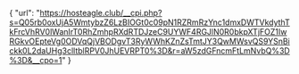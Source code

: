 {
  "url": "https://hosteagle.club/__cpi.php?s=Q05rb0oxUjA5WmtybzZ6LzBIOGt0c09pN1RZRmRzYnc1dmxDWTVkdythTkFrcVhRV0lWanIrT0RhZmhpRXdRTDJzeC9UYWF4RGJlN0R0bkpXTjFOZ1IwRGkvOEpteVg0ODVqQjVBODgvT3RyWWhKZnZsTmtJY3QwMWsvQS9YSnBickk0L2daUHg3clltblRPV0JhUEVRPT0%3D&r=aW5zdGFncmFtLmNvbQ%3D%3D&__cpo=1"
}
